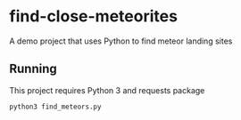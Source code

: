 # find-close-meteorites
A demo project that uses Python to find meteor landing sites


## Running

This project requires Python 3 and requests package

`python3 find_meteors.py`
